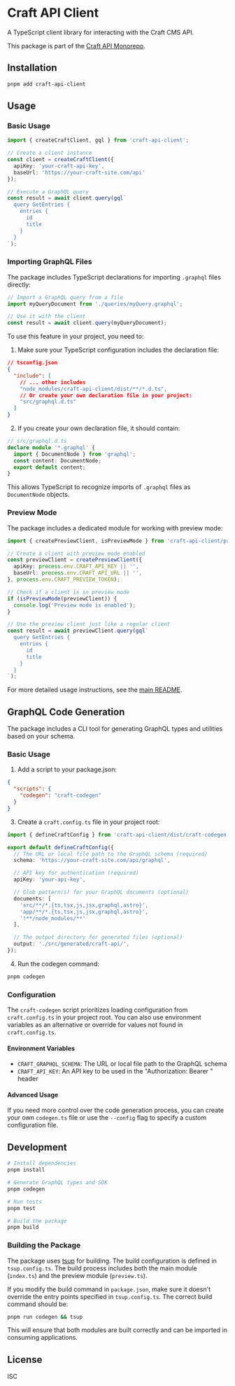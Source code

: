 # Craft API Client

A TypeScript client library for interacting with the Craft CMS API.

This package is part of the [Craft API Monorepo](../../README.md).

## Installation

```bash
pnpm add craft-api-client
```

## Usage

### Basic Usage

```typescript
import { createCraftClient, gql } from 'craft-api-client';

// Create a client instance
const client = createCraftClient({
  apiKey: 'your-craft-api-key',
  baseUrl: 'https://your-craft-site.com/api'
});

// Execute a GraphQL query
const result = await client.query(gql`
  query GetEntries {
    entries {
      id
      title
    }
  }
`);
```

### Importing GraphQL Files

The package includes TypeScript declarations for importing `.graphql` files directly:

```typescript
// Import a GraphQL query from a file
import myQueryDocument from './queries/myQuery.graphql';

// Use it with the client
const result = await client.query(myQueryDocument);
```

To use this feature in your project, you need to:

1. Make sure your TypeScript configuration includes the declaration file:

```json
// tsconfig.json
{
  "include": [
    // ... other includes
    "node_modules/craft-api-client/dist/**/*.d.ts",
    // Or create your own declaration file in your project:
    "src/graphql.d.ts"
  ]
}
```

2. If you create your own declaration file, it should contain:

```typescript
// src/graphql.d.ts
declare module '*.graphql' {
  import { DocumentNode } from 'graphql';
  const content: DocumentNode;
  export default content;
}
```

This allows TypeScript to recognize imports of `.graphql` files as `DocumentNode` objects.

### Preview Mode

The package includes a dedicated module for working with preview mode:

```typescript
import { createPreviewClient, isPreviewMode } from 'craft-api-client/preview';

// Create a client with preview mode enabled
const previewClient = createPreviewClient({
  apiKey: process.env.CRAFT_API_KEY || '',
  baseUrl: process.env.CRAFT_API_URL || '',
}, process.env.CRAFT_PREVIEW_TOKEN);

// Check if a client is in preview mode
if (isPreviewMode(previewClient)) {
  console.log('Preview mode is enabled');
}

// Use the preview client just like a regular client
const result = await previewClient.query(gql`
  query GetEntries {
    entries {
      id
      title
    }
  }
`);
```

For more detailed usage instructions, see the [main README](../../README.md).

## GraphQL Code Generation

The package includes a CLI tool for generating GraphQL types and utilities based on your schema.

### Basic Usage

1. Add a script to your package.json:

```json
{
  "scripts": {
    "codegen": "craft-codegen"
  }
}
```

3. Create a `craft.config.ts` file in your project root:

```typescript
import { defineCraftConfig } from 'craft-api-client/dist/craft-codegen';

export default defineCraftConfig({
  // The URL or local file path to the GraphQL schema (required)
  schema: 'https://your-craft-site.com/api/graphql',

  // API key for authentication (required)
  apiKey: 'your-api-key',

  // Glob pattern(s) for your GraphQL documents (optional)
  documents: [
    'src/**/*.{ts,tsx,js,jsx,graphql,astro}',
    'app/**/*.{ts,tsx,js,jsx,graphql,astro}',
    '!**/node_modules/**'
  ],

  // The output directory for generated files (optional)
  output: './src/generated/craft-api/',
});
```

4. Run the codegen command:

```bash
pnpm codegen
```

### Configuration

The `craft-codegen` script prioritizes loading configuration from `craft.config.ts` in your project root. You can also use environment variables as an alternative or override for values not found in `craft.config.ts`.

#### Environment Variables

- `CRAFT_GRAPHQL_SCHEMA`: The URL or local file path to the GraphQL schema
- `CRAFT_API_KEY`: An API key to be used in the "Authorization: Bearer <apiKey>" header

#### Advanced Usage

If you need more control over the code generation process, you can create your own `codegen.ts` file or use the `--config` flag to specify a custom configuration file.

## Development

```bash
# Install dependencies
pnpm install

# Generate GraphQL types and SDK
pnpm codegen

# Run tests
pnpm test

# Build the package
pnpm build
```

### Building the Package

The package uses [tsup](https://github.com/egoist/tsup) for building. The build configuration is defined in `tsup.config.ts`. The build process includes both the main module (`index.ts`) and the preview module (`preview.ts`).

If you modify the build command in `package.json`, make sure it doesn't override the entry points specified in `tsup.config.ts`. The correct build command should be:

```bash
pnpm run codegen && tsup
```

This will ensure that both modules are built correctly and can be imported in consuming applications.

## License

ISC
